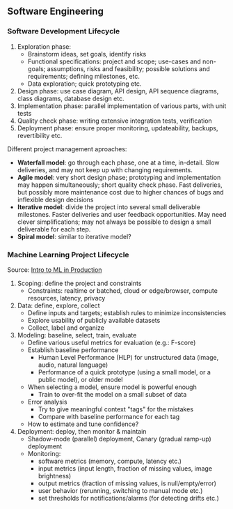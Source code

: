 ## Software Engineering

### Software Development Lifecycle

1. Exploration phase:
   - Brainstorm ideas, set goals, identify risks
   - Functional specifications: project and scope; use-cases and non-goals; assumptions, risks and feasibility; possible solutions and requirements; defining milestones, etc.
   - Data exploration; quick prototyping etc.
1. Design phase: use case diagram, API design, API sequence diagrams, class diagrams, database design etc.
1. Implementation phase: parallel implementation of various parts, with unit tests
1. Quality check phase: writing extensive integration tests, verification
1. Deployment phase: ensure proper monitoring, updateability, backups, revertibility etc.

Different project management aproaches:

- **Waterfall model**: go through each phase, one at a time, in-detail. Slow deliveries, and may not keep up with changing requirements.
- **Agile model**: very short design phase; prototyping and implementation may happen simultaneously; short quality check phase. Fast deliveries, but possibly more maintenance cost due to higher chances of bugs and inflexible design decisions
- **Iterative model**: divide the project into several small deliverable milestones. Faster deliveries and user feedback opportunities. May need clever simplifications; may not always be possible to design a small deliverable for each step.
- **Spiral model**: similar to iterative model?

### Machine Learning Project Lifecycle

Source: [Intro to ML in Production](https://www.coursera.org/learn/introduction-to-machine-learning-in-production)

1. Scoping: define the project and constraints
   - Constraints: realtime or batched, cloud or edge/browser, compute resources, latency, privacy
1. Data: define, explore, collect
   - Define inputs and targets; establish rules to minimize inconsistencies
   - Explore usability of publicly available datasets
   - Collect, label and organize
1. Modeling: baseline, select, train, evaluate
   - Define various useful metrics for evaluation (e.g.: F-score)
   - Establish baseline performance
     - Human Level Performance (HLP) for unstructured data (image, audio, natural language)
     - Performance of a quick prototype (using a small model, or a public model), or older model
   - When selecting a model, ensure model is powerful enough
     - Train to over-fit the model on a small subset of data
   - Error analysis
     - Try to give meaningful context "tags" for the mistakes
     - Compare with baseline performance for each tag
   - How to estimate and tune confidence?
1. Deployment: deploy, then monitor & maintain
   - Shadow-mode (parallel) deployment, Canary (gradual ramp-up) deployment
   - Monitoring:
     - software metrics (memory, compute, latency etc.)
     - input metrics (input length, fraction of missing values, image brightness)
     - output metrics (fraction of missing values, is null/empty/error)
     - user behavior (rerunning, switching to manual mode etc.)
     - set thresholds for notifications/alarms (for detecting drifts etc.)
